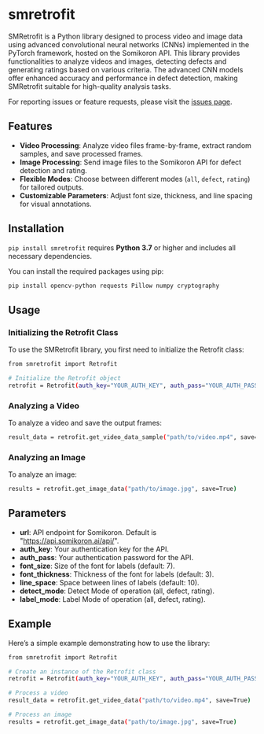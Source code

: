 # smretrofit

SMRetrofit is a Python library designed to process video and image data using advanced convolutional neural networks (CNNs) implemented in the PyTorch framework, hosted on the Somikoron API. This library provides functionalities to analyze videos and images, detecting defects and generating ratings based on various criteria. The advanced CNN models offer enhanced accuracy and performance in defect detection, making SMRetrofit suitable for high-quality analysis tasks.

For reporting issues or feature requests, please visit the [issues page](https://github.com/somikoronAI-Source/smretrofit/issues/1).

## Features

- **Video Processing**: Analyze video files frame-by-frame, extract random samples, and save processed frames.
- **Image Processing**: Send image files to the Somikoron API for defect detection and rating.
- **Flexible Modes**: Choose between different modes (`all`, `defect`, `rating`) for tailored outputs.
- **Customizable Parameters**: Adjust font size, thickness, and line spacing for visual annotations.

## Installation

`pip install smretrofit` requires **Python 3.7** or higher and includes all necessary dependencies.

You can install the required packages using pip:
```bash
pip install opencv-python requests Pillow numpy cryptography
```
## Usage

### Initializing the Retrofit Class

To use the SMRetrofit library, you first need to initialize the Retrofit class:
```bash
from smretrofit import Retrofit

# Initialize the Retrofit object
retrofit = Retrofit(auth_key="YOUR_AUTH_KEY", auth_pass="YOUR_AUTH_PASS")
```
### Analyzing a Video

To analyze a video and save the output frames:
```bash
result_data = retrofit.get_video_data_sample("path/to/video.mp4", save=True)
```
### Analyzing an Image

To analyze an image:
```bash
results = retrofit.get_image_data("path/to/image.jpg", save=True)
```
## Parameters

- **url**: API endpoint for Somikoron. Default is "https://api.somikoron.ai/api/".
- **auth_key**: Your authentication key for the API.
- **auth_pass**: Your authentication password for the API.
- **font_size**: Size of the font for labels (default: 7).
- **font_thickness**: Thickness of the font for labels (default: 3).
- **line_space**: Space between lines of labels (default: 10).
- **detect_mode**: Detect Mode of operation (all, defect, rating).
- **label_mode**: Label Mode of operation (all, defect, rating).

## Example

Here’s a simple example demonstrating how to use the library:
```bash
from smretrofit import Retrofit

# Create an instance of the Retrofit class
retrofit = Retrofit(auth_key="YOUR_AUTH_KEY", auth_pass="YOUR_AUTH_PASS")

# Process a video
result_data = retrofit.get_video_data("path/to/video.mp4", save=True)

# Process an image
results = retrofit.get_image_data("path/to/image.jpg", save=True)
```
